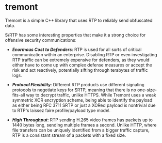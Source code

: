 # tremont

Tremont is a simple C++ library that uses RTP to reliably send obfuscated data.

S/RTP has some interesting properties that make it a strong choice for offensive security communications:

* ***Enormous Cost to Defenders***: RTP is used for all sorts of critical communication within an enterprise. Disabling RTP or even investigating RTP traffic can be extremely expensive for defenders, as they would either have to come up with complex defense measures or accept the risk and act reactively, potentially sifting through terabytes of traffic logs.
  
* ***Protocol Flexibility***: Different RTP products use different signaling protocols to negotiate keys for SRTP, meaning that there is no one-size-fits-all way to decrypt traffic, unlike HTTPS.  While Tremont uses a weak symmetric XOR encryption scheme, being able to identify the payload as either being RFC 3711 SRTP or just a XORed payload is nontrivial due to RTP's laissez faire profile/payload type model.

* ***High Throughput***: RTP sending H.265 video frames has packets up to 1440 bytes long, sending multiple frames a second. Unlike HTTP, where file transfers can be uniquely identified from a bigger traffic capture, RTP is a consistant stream of a packets with a fixed size.

